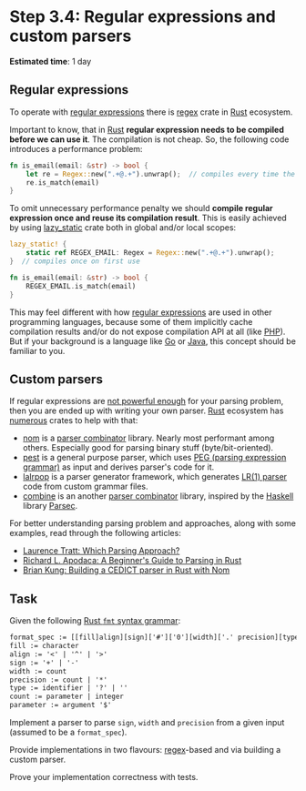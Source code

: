 # Step 3.4: Regular expressions and custom parsers

__Estimated time__: 1 day

## Regular expressions

To operate with [regular expressions][1] there is [regex] crate in [Rust] ecosystem.

Important to know, that in [Rust] __regular expression needs to be compiled before we can use it__. The compilation is not cheap. So, the following code introduces a performance problem:

```rust
fn is_email(email: &str) -> bool {
    let re = Regex::new(".+@.+").unwrap();  // compiles every time the function is called
    re.is_match(email)
}
```

To omit unnecessary performance penalty we should __compile regular expression once and reuse its compilation result__. This is easily achieved by using [lazy_static] crate both in global and/or local scopes:

```rust
lazy_static! {
    static ref REGEX_EMAIL: Regex = Regex::new(".+@.+").unwrap();
}  // compiles once on first use 

fn is_email(email: &str) -> bool {
    REGEX_EMAIL.is_match(email)
}
```

This may feel different with how [regular expressions][1] are used in other programming languages, because some of them implicitly cache compilation results and/or do not expose compilation API at all (like [PHP]). But if your background is a language like [Go] or [Java], this concept should be familiar to you.

## Custom parsers

If regular expressions are [not powerful enough][2] for your parsing problem, then you are ended up with writing your own parser. [Rust] ecosystem has [numerous][3] crates to help with that:

- [nom] is a [parser combinator][4] library. Nearly most performant among others. Especially good for parsing binary stuff (byte/bit-oriented).
- [pest] is a general purpose parser, which uses [PEG (parsing expression grammar)][5] as input and derives parser's code for it.
- [lalrpop] is a parser generator framework, which generates [LR(1) parser][6] code from custom grammar files.
- [combine] is an another [parser combinator][4] library, inspired by the [Haskell] library [Parsec].

For better understanding parsing problem and approaches, along with some examples, read through the following articles:

- [Laurence Tratt: Which Parsing Approach?][9]
- [Richard L. Apodaca: A Beginner's Guide to Parsing in Rust][10]
- [Brian Kung: Building a CEDICT parser in Rust with Nom][11]

## Task

Given the following [Rust `fmt` syntax grammar][7]:

```txt
format_spec := [[fill]align][sign]['#']['0'][width]['.' precision][type]
fill := character
align := '<' | '^' | '>'
sign := '+' | '-'
width := count
precision := count | '*'
type := identifier | '?' | ''
count := parameter | integer
parameter := argument '$'
```

Implement a parser to parse `sign`, `width` and `precision` from a given input (assumed to be a `format_spec`).

Provide implementations in two flavours: [regex]-based and via building a custom parser.

Prove your implementation correctness with tests.

[combine]: https://docs.rs/combine
[Go]: https://golang.org
[Haskell]: https://www.haskell.org
[Java]: https://www.java.com
[lalrpop]: https://docs.rs/lalrpop
[lazy_static]: https://docs.rs/lazy_static
[nom]: https://docs.rs/nom
[Parsec]: https://hackage.haskell.org/package/parsec
[PHP]: https://php.net
[pest]: https://docs.rs/pest
[regex]: https://docs.rs/regex
[Rust]: https://www.rust-lang.org

[1]: https://en.wikipedia.org/wiki/Regular_expression
[2]: https://stackoverflow.com/questions/1732348/regex-match-open-tags-except-xhtml-self-contained-tags
[3]: https://github.com/rust-unofficial/awesome-rust#parsing
[4]: https://en.wikipedia.org/wiki/Parser_combinator
[5]: https://en.wikipedia.org/wiki/Parsing_expression_grammar
[6]: https://en.wikipedia.org/wiki/Canonical_LR_parser
[7]: https://doc.rust-lang.org/std/fmt/index.html#syntax
[8]: https://en.wikipedia.org/wiki/Abstract_syntax_tree
[9]: https://tratt.net/laurie/blog/entries/which_parsing_approach.html
[10]: https://depth-first.com/articles/2021/12/16/a-beginners-guide-to-parsing-in-rust
[11]: https://briankung.dev/2021/12/07/building-a-cedict-parser-in-rust-with-nom
